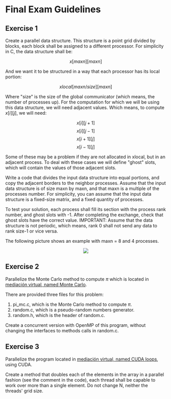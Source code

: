 # Final Exam Guidelines

## Exercise 1

Create a parallel data structure. This structure is a point grid divided by blocks, each block shall be assigned to a different processor. For simplicity in C, the data structure shall be:

$$x[maxn][maxn]$$

And we want it to be structured in a way that each processor has its local portion:

$$xlocal[maxn/size][maxn]$$

Where "size" is the size of the global communicator (which means, the number of processes up). For the computation for which we will be using this data structure, we will need adjacent values. Which means, to compute $x[i][j]$, we will need:

$$x[i][j+1]$$
$$x[i][j-1]$$
$$x[i+1][j]$$
$$x[i-1][j]$$

Some of these may be a problem if they are not allocated in xlocal, but in an adjacent process. To deal with these cases we will define "ghost" slots, which will contain the values of those adjacent slots.

Write a code that divides the input data structure into equal portions, and copy the adjacent borders to the neighbor processes. Assume that the input data structure is of size maxn by maxn, and that maxn is a multiple of the processes number. For simplicity, you can assume that the input data structure is a fixed-size matrix, and a fixed quantity of processes.

To test your solution, each process shall fill its section with the process rank number, and ghost slots with -1. After completing the exchange, check that ghost slots have the correct value. IMPORTANT: Assume that the data structure is not periodic, which means, rank 0 shall not send any data to rank size-1 or vice versa.

The following picture shows an example with maxn = 8 and 4 processes.

<p align="center">
  <img src="https://github.com/trejkev/High-Performance-Computing-I-2023/assets/18760154/c3bf47ab-bc45-4d42-9012-6ce2ae9476bf" />
</p>

## Exercise 2

Parallelize the Monte Carlo method to compute $\pi$ which is located in [mediación virtual, named Monte Carlo](https://mv1.mediacionvirtual.ucr.ac.cr/mod/folder/view.php?id=2068114).

There are provided three files for this problem:
1. pi_mc.c, which is the Monte Carlo method to compute $\pi$.
2. random.c, which is a pseudo-random numbers generator.
3. random.h, which is the header of random.c.

Create a concurrent version with OpenMP of this program, without changing the interfaces to methods calls in random.c.

## Exercise 3

Parallelize the program located in [mediación virtual, named CUDA loops](https://mv1.mediacionvirtual.ucr.ac.cr/mod/folder/view.php?id=2068114), using CUDA.

Create a method that doubles each of the elements in the array in a parallel fashion (see the comment in the code), each thread shall be capable to work over more than a single element. Do not change N, neither the threads' grid size.
